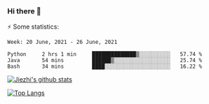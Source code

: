 ### Hi there 👋

⚡ Some statistics:

<!--START_SECTION:waka-->
```text
Week: 20 June, 2021 - 26 June, 2021

Python     2 hrs 1 min     ██████████████▒░░░░░░░░░░   57.74 % 
Java       54 mins         ██████▒░░░░░░░░░░░░░░░░░░   25.74 % 
Bash       34 mins         ████░░░░░░░░░░░░░░░░░░░░░   16.22 % 
```
<!--END_SECTION:waka-->

[![Jiezhi's github stats](https://github-readme-stats.vercel.app/api?username=Jiezhi&show_icons=true)](https://github.com/Jiezhi/github-readme-stats)

[![Top Langs](https://github-readme-stats.vercel.app/api/top-langs/?username=Jiezhi&hide=javascript,html)](https://github.com/Jiezhi/github-readme-stats)
<!--
**Jiezhi/Jiezhi** is a ✨ _special_ ✨ repository because its `README.md` (this file) appears on your GitHub profile.

Here are some ideas to get you started:

- 🔭 I’m currently working on ...
- 🌱 I’m currently learning ...
- 👯 I’m looking to collaborate on ...
- 🤔 I’m looking for help with ...
- 💬 Ask me about ...
- 📫 How to reach me: ...
- 😄 Pronouns: ...
- ⚡ Fun fact: ...
-->

